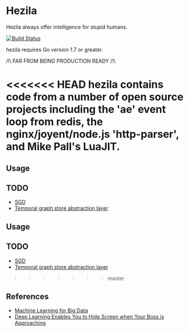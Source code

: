# Hezila #

Hezila always offer intelligence for stupid humans.


[![Build Status](https://travis-ci.org/hezila/hezila.svg?branch=master)](https://travis-ci.org/hezila/hezila)

hezila requires Go version 1.7 or greater.



/!\ FAR FROM BEING PRODUCTION READY /!\

<<<<<<< HEAD
hezila contains code from a number of open source projects including the 'ae'
 event loop from redis, the nginx/joyent/node.js 'http-parser', and Mike
 Pall's LuaJIT.
=======
## Usage ##

## TODO ##

- [SGD](http://leon.bottou.org/projects/sgd)
- [Temporal graph store abstraction layer](https://github.com/google/badwolf)


## Usage ##

## TODO ##

 - [SGD](http://leon.bottou.org/projects/sgd)
 - [Temporal graph store abstraction layer](https://github.com/google/badwolf)

>>>>>>> master

## References ##

- [Machine Learning for Big Data](https://github.com/huichen/mlf)
- [Deep Learning Enables You to Hide Screen when Your Boss is Approaching](http://ahogrammer.com/2016/11/15/deep-learning-enables-you-to-hide-screen-when-your-boss-is-approaching/)
